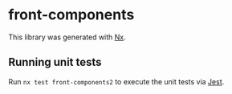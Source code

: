 # front-components

This library was generated with [Nx](https://nx.dev).

## Running unit tests

Run `nx test front-components2` to execute the unit tests via [Jest](https://jestjs.io).
